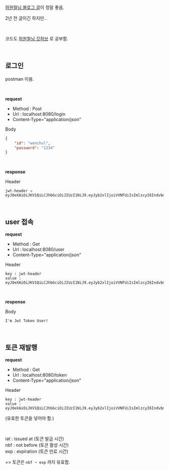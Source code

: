 [허원철님 블로그 글](https://heowc.tistory.com/46)이 정말 좋음.

2년 전 글이긴 하지만..

&nbsp;

코드도 [허원철님 깃허브](https://github.com/heowc/SpringBootSample/tree/master/SpringBootSecurityJwt) 로 공부함.


&nbsp;

## 로그인

postman 이용.

&nbsp;

**request**

- Method : Post
- Url : localhost:8080/login
- Content-Type="application/json"

Body
```json
{
    "id": "wonchul",
    "password": "1234"
}
```

&nbsp;

**response**

Header
```
jwt-header → eyJ0eXAiOiJKV1QiLCJhbGciOiJIUzI1NiJ9.eyJyb2xlIjoiVVNFUiIsImlzcyI6IndvbmNodWwiLCJpZCI6ImNvbS5leGFtcGxlLl8yNF9Kc29uV2ViVG9rZW4udXNpbmcuU2VjdXJpdHkuYXV0aC5Vc2VyRGV0YWlsc0ltcGxANWFhYzI3NTI6IFVzZXJuYW1lOiB3b25jaHVsOyBQYXNzd29yZDogW1BST1RFQ1RFRF07IEVuYWJsZWQ6IHRydWU7IEFjY291bnROb25FeHBpcmVkOiB0cnVlOyBjcmVkZW50aWFsc05vbkV4cGlyZWQ6IHRydWU7IEFjY291bnROb25Mb2NrZWQ6IHRydWU7IEdyYW50ZWQgQXV0aG9yaXRpZXM6IFVTRVIiLCJleHAiOjE1NTIwNzU3NTd9.s4w6Si1EPOWpc7JzpjFEj4BRgLJfDj6UMeXQ6l06tXo
```

&nbsp;
&nbsp;

## user 접속

**request**

- Method : Get
- Url : localhost:8080/user
- Content-Type="application/json"

Header
```
key : jwt-header
value : eyJ0eXAiOiJKV1QiLCJhbGciOiJIUzI1NiJ9.eyJyb2xlIjoiVVNFUiIsImlzcyI6IndvbmNodWwiLCJpZCI6ImNvbS5leGFtcGxlLl8yNF9Kc29uV2ViVG9rZW4udXNpbmcuU2VjdXJpdHkuYXV0aC5Vc2VyRGV0YWlsc0ltcGxANWFhYzI3NTI6IFVzZXJuYW1lOiB3b25jaHVsOyBQYXNzd29yZDogW1BST1RFQ1RFRF07IEVuYWJsZWQ6IHRydWU7IEFjY291bnROb25FeHBpcmVkOiB0cnVlOyBjcmVkZW50aWFsc05vbkV4cGlyZWQ6IHRydWU7IEFjY291bnROb25Mb2NrZWQ6IHRydWU7IEdyYW50ZWQgQXV0aG9yaXRpZXM6IFVTRVIiLCJleHAiOjE1NTIwNzU3NTd9.s4w6Si1EPOWpc7JzpjFEj4BRgLJfDj6UMeXQ6l06tXo
```


&nbsp;

**response**

Body
```
I'm Jwt Token User!
```

&nbsp;
&nbsp;

## 토큰 재발행

**request**

- Method : Get
- Url : localhost:8080/token
- Content-Type="application/json"

Header
```
key : jwt-header
value : eyJ0eXAiOiJKV1QiLCJhbGciOiJIUzI1NiJ9.eyJyb2xlIjoiVVNFUiIsImlzcyI6IndvbmNodWwiLCJpZCI6ImNvbS5leGFtcGxlLl8yNF9Kc29uV2ViVG9rZW4udXNpbmcuU2VjdXJpdHkuYXV0aC5Vc2VyRGV0YWlsc0ltcGxANWFhYzI3NTI6IFVzZXJuYW1lOiB3b25jaHVsOyBQYXNzd29yZDogW1BST1RFQ1RFRF07IEVuYWJsZWQ6IHRydWU7IEFjY291bnROb25FeHBpcmVkOiB0cnVlOyBjcmVkZW50aWFsc05vbkV4cGlyZWQ6IHRydWU7IEFjY291bnROb25Mb2NrZWQ6IHRydWU7IEdyYW50ZWQgQXV0aG9yaXRpZXM6IFVTRVIiLCJleHAiOjE1NTIwNzU3NTd9.s4w6Si1EPOWpc7JzpjFEj4BRgLJfDj6UMeXQ6l06tXo
```

(유효한 토큰을 넣어야 함.)


&nbsp;
&nbsp;

iat : issued at (토큰 발급 시간)  
nbf : not before (토큰 활성 시간)   
exp : expiration (토큰 만료 시간)  

=> 토큰은 `nbf ~ exp` 까지 유효함.